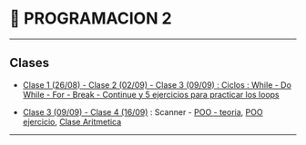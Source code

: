 # :book: PROGRAMACION 2

---

## Clases

- [Clase 1 (26/08)  - Clase 2 (02/09) - Clase 3 (09/09) : Ciclos : While - Do While - For - Break - Continue y 5 ejercicios para practicar los loops](https://github.com/eugenia1984/UTN-FRSR-Programacion-1year-2semester/tree/main/programacion2/clase1_2_3/CicloWhile)

- [Clase 3 (09/09) - Clase 4 (16/09)](https://github.com/eugenia1984/UTN-FRSR-Programacion-1year-2semester/tree/main/programacion2/clase3_4_poo) : Scanner - [POO - teoria](https://github.com/eugenia1984/UTN-FRSR-Programacion-1year-2semester/tree/main/programacion2/clase3_4_poo/README.md), [POO ejercicio](https://github.com/eugenia1984/UTN-FRSR-Programacion-1year-2semester/tree/main/programacion2/clase3_4_poo/Clases), [Clase Aritmetica](https://github.com/eugenia1984/UTN-FRSR-Programacion-1year-2semester/tree/main/programacion2/clase3_4_poo/Aritmetica)

---
